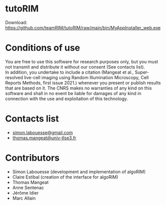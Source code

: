 # tutoRIM

Download: https://github.com/teamRIM/tutoRIM/raw/main/bin/MyAppInstaller_web.exe


# Conditions of use

You are free to use this software for research purposes only, but you must not transmit and distribute it without our consent (See contacts list).  
In addition, you undertake to include a citation (Mangeat et al., Super-resolved live-cell imaging using Random Illumination Microscopy, Cell Reports Methods, first issue 2021.)
whenever you present or publish results that are based on it.
The CNRS makes no warranties of any kind on this software and shall in no event be liable for damages of any kind in connection with the use and exploitation of this technology. 

# Contacts list

* simon.labouesse@gmail.com
* thomas.mangeat@univ-tlse3.fr

# Contributors

* Simon Labouesse (development and implementation of algoRIM)
* Claire Estibal  (creation of the interface for algoRIM)
* Thomas Mangeat
* Anne Sentenac
* Jérôme Idier
* Marc Allain
